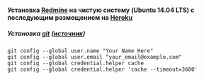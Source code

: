 #### Установка [Redmine](http://redmine.org/) на чистую систему (Ubuntu 14.04 LTS) с последующим размещением на [Heroku](https://heroku.com/)
##### Установка [git](https://github.com/) ([источник](https://help.github.com/articles/set-up-git))
```
git config --global user.name "Your Name Here"
git config --global user.email "your_email@example.com"
git config --global credential.helper cache
git config --global credential.helper 'cache --timeout=3600'
```

